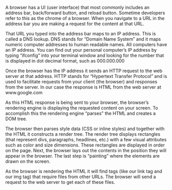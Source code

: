 <html>
<head>
<title>how browsers works</title>
</head>
<body>
<p>A browser has a UI (user interface) that most commonly includes an address bar, back/forward button, and reload button. Sometime developers refer to this as the chrome of a browser. When you navigate to a URL in the address bar you are making a request for the content at that URL.</P>
<p>That URL you typed into the address bar maps to an IP address. This is called a DNS lookup. DNS stands for “Domain Name System” and it maps numeric computer addresses to human readable names. All computers have an IP address. You can find out your personal computer’s IP address by typing “ifconfig” into your terminal window and looking for the number that is displayed in dot decimal format, such as 000.000.000</p>
<p>Once the browser has the IP address it sends an HTTP request to the web server at that address. HTTP stands for “Hypertext Transfer Protocol” and is used to facilitate requests from your client (the browser) and responses from the server. In our case the response is HTML from the web server at www.google.com</p>
<p>As this HTML response is being sent to your browser, the browser’s rendering engine is displaying the requested content on your screen. To accomplish this the rendering engine “parses” the HTML and creates a DOM tree.</p>
<p>The browser then parses style data (CSS or inline styles) and together with the HTML it constructs a render tree. The render tree displays rectangles (that represent divs, paragraphs, headlines, etc.) with a few visual attributes such as color and size dimensions. These rectangles are displayed in order on the page. Next, the browser lays out the contents in the position they will appear in the browser. The last step is “painting” where the elements are drawn on the screen.</p>
<p>As the browser is rendering the HTML it will find tags (like our link tag and our img tag) that require files from other URLs. The browser will send a request to the web server to get each of these files.</p>
</body>
</html>
